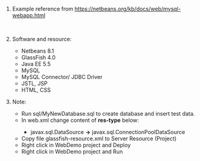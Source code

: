 1. Example reference from https://netbeans.org/kb/docs/web/mysql-webapp.html
<br>

2. Software and resource: <br>
    <ul>
        <li>Netbeans 8.1</li>
        <li>GlassFish 4.0</li>
        <li>Java EE 5.5</li>
        <li>MySQL</li>
        <li>MySQL Connector/ JDBC Driver</li>
        <li>JSTL, JSP</li>
        <li>HTML, CSS</li>
    </ul>

3. Note: <br>
    <ul>
        <li>Run sql/MyNewDatabase.sql to create database and insert test data.</li>
        <li>In web.xml change content of <b>res-type</b> below:</li>
            <ul>
                <li>javax.sql.DataSource <b>-></b> javax.sql.ConnectionPoolDataSource</li>
            </ul>
        <li>Copy file glassfish-resource.xml to Server Resource (Project)</li>
        <li>Right click in WebDemo project and Deploy</li>
        <li>Right click in WebDemo project and Run </li>
    </ul>
